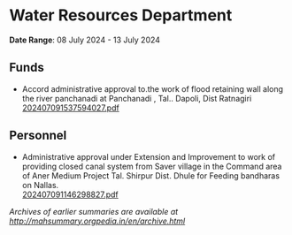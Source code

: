 # Water Resources Department

**Date Range**: 08 July 2024 - 13 July 2024


## Funds
- Accord administrative approval to.the work of flood retaining wall along the river panchanadi       at   Panchanadi , Tal..  Dapoli, Dist Ratnagiri\
  [202407091537594027.pdf](https://gr.maharashtra.gov.in/Site/Upload/Government%20Resolutions/English/202407091537594027.pdf)

## Personnel
- Administrative approval under Extension and Improvement to work of providing  closed  canal system  from Saver village in the Command  area of Aner Medium Project Tal. Shirpur Dist. Dhule for Feeding bandharas on Nallas.\
  [202407091146298827.pdf](https://gr.maharashtra.gov.in/Site/Upload/Government%20Resolutions/English/202407091146298827.pdf)


*Archives of earlier summaries are available at http://mahsummary.orgpedia.in/en/archive.html*